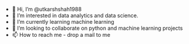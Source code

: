 - 👋 Hi, I’m @utkarshshah1988
- 👀 I’m interested in data analytics and data science.
- 🌱 I’m currently learning machine learning
- 💞️ I’m looking to collaborate on python and machine learning projects
- 📫 How to reach me - drop a mail to me

<!---
utkarshshah1988/utkarshshah1988 is a ✨ special ✨ repository because its `README.md` (this file) appears on your GitHub profile.
You can click the Preview link to take a look at your changes.
--->

